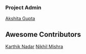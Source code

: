 ### Project Admin
[Akshita Gupta](https://github.com/akshitagupta15june)

## Awesome Contributors

[Karthik Nadar](https://github.com/karthiknadar1204)
[Nikhil Mishra](https://github.com/mnik7044)
